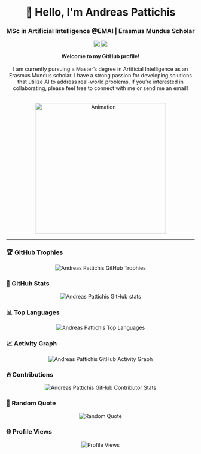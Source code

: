 <h1 align="center">👋 Hello, I'm Andreas Pattichis</h1>
<h3 align="center"> MSc in Artificial Intelligence @EMAI | Erasmus Mundus Scholar </h3>

<p align="center">
  <a href="https://www.linkedin.com/in/andreas-pattichis/">
    <img src="https://img.shields.io/badge/-LinkedIn-blue?style=for-the-badge&logo=Linkedin&logoColor=white"/>
  </a>
  <a href="mailto:andreas.pattichis@outlook.com">
    <img src="https://img.shields.io/badge/Email-D14836?style=for-the-badge&logo=Gmail&logoColor=white"/>
  </a>
</p>

<div align="center">
  <strong>Welcome to my GitHub profile!</strong>
    <br/><br/>
  I am currently pursuing a Master’s degree in Artificial Intelligence as an Erasmus Mundus scholar. I have a strong passion for developing solutions that utilize AI to address real-world problems. If you’re interested in collaborating, please feel free to connect with me or send me an email!
  <br/><br/>
</div>

<p align="center">
  <img src="https://github.com/Adam-pw/Adam-pw/blob/main/animation_500_kxa883sd.gif" width="350" alt="Animation"/>
</p>

---


### 🏆 GitHub Trophies
<p align="center">
  <img src="https://github-profile-trophy.vercel.app/?username=andreas-pattichis&theme=darkhub&no-frame=true&margin-w=15&margin-h=15" alt="Andreas Pattichis GitHub Trophies"/>
</p>

### 🚀 GitHub Stats
<p align="center">
  <img src="https://github-readme-stats.vercel.app/api?username=andreas-pattichis&show_icons=true&theme=radical" alt="Andreas Pattichis GitHub stats"/>
</p>

### 📊 Top Languages
<p align="center">
  <img src="https://github-readme-stats.vercel.app/api/top-langs/?username=andreas-pattichis&layout=compact&theme=radical" alt="Andreas Pattichis Top Languages"/>
</p>

### 📈 Activity Graph
<p align="center">
  <img src="https://github-readme-activity-graph.vercel.app/graph?username=andreas-pattichis&theme=dracula" alt="Andreas Pattichis GitHub Activity Graph"/>
</p>

### 🔥 Contributions
<p align="center">
  <img src="https://github-contributor-stats.vercel.app/api?username=andreas-pattichis&theme=dracula" alt="Andreas Pattichis GitHub Contributor Stats"/>
</p>

### 🌟 Random Quote
<p align="center">
  <img src="https://quotes-github-readme.vercel.app/api?type=horizontal&theme=dark" alt="Random Quote"/>
</p>

### 🌐 Profile Views
<p align="center">
  <img src="https://komarev.com/ghpvc/?username=andreas-pattichis&color=blue&style=flat-square" alt="Profile Views"/>
</p>
